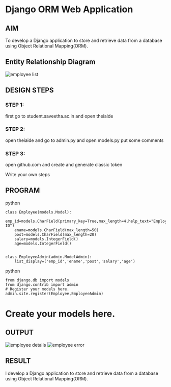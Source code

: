 # Django ORM Web Application

## AIM
To develop a Django application to store and retrieve data from a database using Object Relational Mapping(ORM).

## Entity Relationship Diagram

![employee list](https://user-images.githubusercontent.com/103949835/210123296-45827512-c320-4c2a-8f9f-d55952267dd3.png)


## DESIGN STEPS

### STEP 1:
first go to student.saveetha.ac.in and open theiaide

### STEP 2:
open theiaide and go to admin.py and open models.py put some comments

### STEP 3:
open github.com and create and generate classic token 

Write your own steps

## PROGRAM
python
```
class Employee(models.Model):
    emp_id=models.CharField(primary_key=True,max_length=4,help_text="Employee ID")
    ename=models.CharField(max_length=50)
    post=models.CharField(max_length=20)
    salary=models.IntegerField()
    age=models.IntegerField()


class EmployeeAdmin(admin.ModelAdmin):
    list_display=('emp_id','ename','post','salary','age')
```
python
```
from django.db import models
from django.contrib import admin
# Register your models here.
admin.site.register(Employee,EmployeeAdmin)
```


# Create your models here.




## OUTPUT

![employee details](https://user-images.githubusercontent.com/103949835/210123276-dc4220ff-7813-4759-bb0d-c2d63b666755.png)
![employee error](https://user-images.githubusercontent.com/103949835/210123283-eb7062f2-70df-4491-877b-41547317e70d.png)



## RESULT
I  develop a Django application to store and retrieve data from a database using Object Relational Mapping(ORM).
